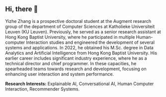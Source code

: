 ## Hi, there 👋

Yizhe Zhang is a prospective doctoral student at the Augment research group of the department of Computer Sciences at Katholieke Universiteit Leuven (KU Leuven). Previously, he served as a senior research assistant at Hong Kong Baptist University, where he participated in multiple Human-computer Interaction studies and engineered the development of several systems and applications. In 2022, he obtained his M.Sc. degree in Data Analytics and Artificial Intelligence from Hong Kong Baptist University. His earlier career includes significant industry experience, where he as a technical director and chief programmer. In these capacities, he spearheaded teams towards research and development, focusing on enhancing user interaction and system performance.

**Research Interests:** Explainable AI, Conversational AI, Human Computer Interaction, Recommender Systems.
